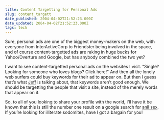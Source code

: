 ```yaml
---
title: Content Targetting for Personal Ads
slug: content_targett
date_published: 2004-04-02T21:52:23.000Z
date_updated: 2004-04-02T21:52:23.000Z
tags: tech
---
```


Sure, personal ads are one of the biggest money-makers on the web, with everyone from InterActiveCorp to Friendster being involved in the space, and of course content-targetted ads are raking in huge bucks for Yahoo/Overture and Google, but has anybody combined the two yet?

I want to see content-targetted personal ads on the websites I visit. "Single? Looking for someone who loves blogs? Click here!" And then all the lonely web surfers could buy keywords for their ad to appear on. But then I guess that’s what [Jeff](http://www.buzzmachine.com/archives/2004_04_02.html#006730) is talking about, that keywords aren’t good enough. We should be targetting the people that visit a site, instead of the merely words that appear on it.

So, to all of you looking to share your profile with the world, I’ll have it be known that this is still the number one result on a google search for [anil sex](http://www.google.com/search?q=anil+sex). If you’re looking for illiterate sodomites, have I got a bargain for you!
